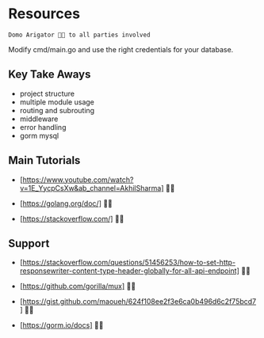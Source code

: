 # Resources

`Domo Arigator 🙏🏽 to all parties involved`

Modify cmd/main.go and use the right credentials for your database.

## Key Take Aways

- project structure
- multiple module usage
- routing and subrouting
- middleware
- error handling
- gorm mysql

## Main Tutorials

- [https://www.youtube.com/watch?v=1E_YycpCsXw&ab_channel=AkhilSharma] 👍🏽

- [https://golang.org/doc/] 🙏🏽

- [https://stackoverflow.com/] 🙏🏽

## Support

- [https://stackoverflow.com/questions/51456253/how-to-set-http-responsewriter-content-type-header-globally-for-all-api-endpoint] 🙏🏽

- [https://github.com/gorilla/mux] 🙏🏽

- [https://gist.github.com/maoueh/624f108ee2f3e6ca0b496d6c2f75bcd7] 🙏🏽

- [https://gorm.io/docs] 🙏🏽
